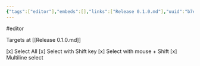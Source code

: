 ```yaml
---
{"tags":["editor"],"embeds":[],"links":["Release 0.1.0.md"],"uuid":"b7efc38d-1ad2-4449-bae7-62df791bb112","todos":{"done":["Select All","Select with Shift key","Select with mouse + Shift","Multiline select"],"pending":[]}}
---
```

#editor

Targets at [[Release 0.1.0.md]]


[x] Select All
[x] Select with Shift key
[x] Select with mouse + Shift
[x] Multiline select


